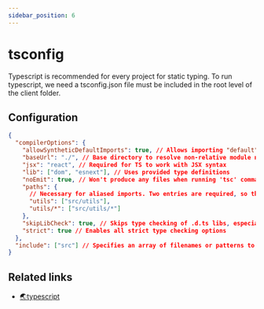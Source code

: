 ```yaml
---
sidebar_position: 6
---
```


# tsconfig

Typescript is recommended for every project for static typing. To run typescript, we need a tsconfig.json file must be included in the root level of the client folder.

## Configuration

```json
{
  "compilerOptions": {
    "allowSyntheticDefaultImports": true, // Allows importing "default" from modules, which don't have actually it. E.g., "import React", instead of "import * as React"
    "baseUrl": "./", // Base directory to resolve non-relative module names
    "jsx": "react", // Required for TS to work with JSX syntax
    "lib": ["dom", "esnext"], // Uses provided type definitions
    "noEmit": true, // Won't produce any files when running 'tsc' command
    "paths": {
      // Necessary for aliased imports. Two entries are required, so that TS can resolve root level and nested imports
      "utils": ["src/utils"],
      "utils/*": ["src/utils/*"]
    },
    "skipLibCheck": true, // Skips type checking of .d.ts libs, especially in node_modules, for performance
    "strict": true // Enables all strict type checking options
  },
  "include": ["src"] // Specifies an array of filenames or patterns to include in the program
}
```

## Related links

- [🌏typescript](https://www.typescriptlang.org/)
